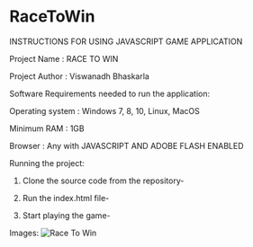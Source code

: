 # RaceToWin

INSTRUCTIONS FOR USING JAVASCRIPT GAME APPLICATION

Project Name		:	RACE TO WIN

<!---------------------------------------------->

Project Author  :	Viswanadh Bhaskarla

<!---------------------------------------------->

Software Requirements needed to run the application:

Operating system	:	Windows 7, 8, 10, Linux, MacOS
<!---------------------------------------------->
Minimum RAM			:	1GB
<!---------------------------------------------->
Browser				:	Any with JAVASCRIPT AND ADOBE FLASH ENABLED

<!------------------------------------------------>

Running the project:

1. Clone the source code from the repository-

2. Run the index.html file-

3. Start playing the game-

Images:
![Race To Win](https://user-images.githubusercontent.com/6322818/79528005-46df7000-80ac-11ea-8220-0af124ba7a3f.PNG)



